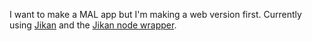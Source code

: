 I want to make a MAL app but I'm making a web version first.
Currently using [Jikan](https://jikan.moe/) and the [Jikan node wrapper](https://github.com/xy137/jikan-node).
